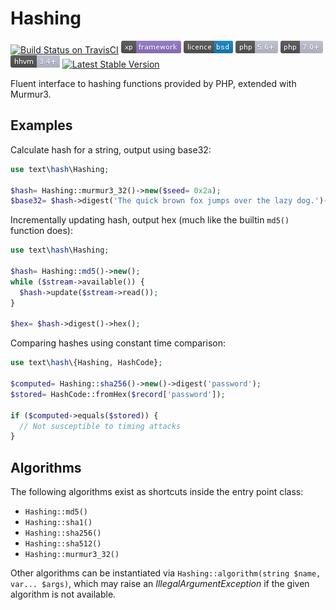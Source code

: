 Hashing
=======

[![Build Status on TravisCI](https://secure.travis-ci.org/xp-forge/hashing.svg)](http://travis-ci.org/xp-forge/hashing)
[![XP Framework Module](https://raw.githubusercontent.com/xp-framework/web/master/static/xp-framework-badge.png)](https://github.com/xp-framework/core)
[![BSD Licence](https://raw.githubusercontent.com/xp-framework/web/master/static/licence-bsd.png)](https://github.com/xp-framework/core/blob/master/LICENCE.md)
[![Required PHP 5.6+](https://raw.githubusercontent.com/xp-framework/web/master/static/php-5_6plus.png)](http://php.net/)
[![Supports PHP 7.0+](https://raw.githubusercontent.com/xp-framework/web/master/static/php-7_0plus.png)](http://php.net/)
[![Supports HHVM 3.4+](https://raw.githubusercontent.com/xp-framework/web/master/static/hhvm-3_4plus.png)](http://hhvm.com/)
[![Latest Stable Version](https://poser.pugx.org/xp-forge/hashing/version.png)](https://packagist.org/packages/xp-forge/hashing)

Fluent interface to hashing functions provided by PHP, extended with Murmur3.

Examples
--------

Calculate hash for a string, output using base32:

```php
use text\hash\Hashing;

$hash= Hashing::murmur3_32()->new($seed= 0x2a);
$base32= $hash->digest('The quick brown fox jumps over the lazy dog.')->string();
```

Incrementally updating hash, output hex (much like the builtin `md5()` function does):

```php
use text\hash\Hashing;

$hash= Hashing::md5()->new();
while ($stream->available()) {
  $hash->update($stream->read());
}

$hex= $hash->digest()->hex();
```

Comparing hashes using constant time comparison:

```php
use text\hash\{Hashing, HashCode};

$computed= Hashing::sha256()->new()->digest('password');
$stored= HashCode::fromHex($record['password']);

if ($computed->equals($stored)) {
  // Not susceptible to timing attacks
}
```

Algorithms
----------
The following algorithms exist as shortcuts inside the entry point class:

* `Hashing::md5()`
* `Hashing::sha1()`
* `Hashing::sha256()`
* `Hashing::sha512()`
* `Hashing::murmur3_32()`

Other algorithms can be instantiated via `Hashing::algorithm(string $name, var... $args)`, which may raise an *IllegalArgumentException* if the given algorithm is not available.
